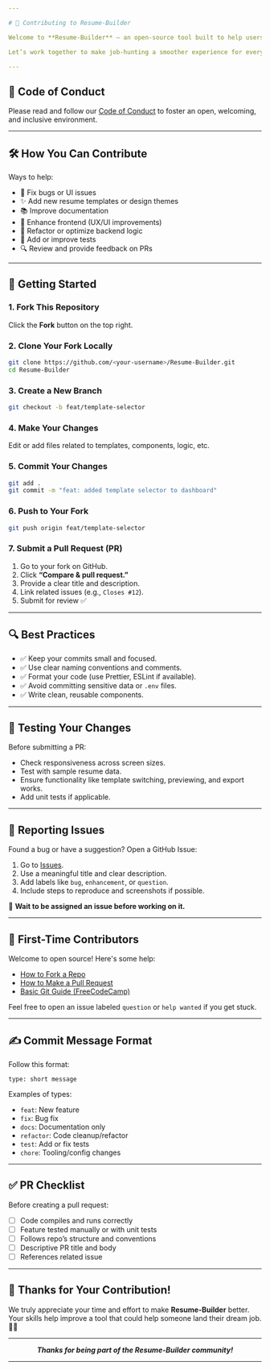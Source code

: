 ```yaml
---

# 📝 Contributing to Resume-Builder

Welcome to **Resume-Builder** — an open-source tool built to help users create professional resumes with ease and customization. Whether you're fixing a bug, improving UI, adding a new feature, or updating documentation — **we’re glad you’re here!** 🌟

Let’s work together to make job-hunting a smoother experience for everyone. 💼🚀

---
```


## 📜 Code of Conduct

Please read and follow our [Code of Conduct](CODE_OF_CONDUCT.md) to foster an open, welcoming, and inclusive environment.

---

## 🛠️ How You Can Contribute

Ways to help:

* 🐛 Fix bugs or UI issues
* ✨ Add new resume templates or design themes
* 📚 Improve documentation
* 💅 Enhance frontend (UX/UI improvements)
* 🔧 Refactor or optimize backend logic
* 🧪 Add or improve tests
* 🔍 Review and provide feedback on PRs

---

## 🚀 Getting Started

### 1. Fork This Repository

Click the **Fork** button on the top right.

### 2. Clone Your Fork Locally

```bash
git clone https://github.com/<your-username>/Resume-Builder.git
cd Resume-Builder
```

### 3. Create a New Branch

```bash
git checkout -b feat/template-selector
```

### 4. Make Your Changes

Edit or add files related to templates, components, logic, etc.

### 5. Commit Your Changes

```bash
git add .
git commit -m "feat: added template selector to dashboard"
```

### 6. Push to Your Fork

```bash
git push origin feat/template-selector
```

### 7. Submit a Pull Request (PR)

1. Go to your fork on GitHub.
2. Click **“Compare & pull request.”**
3. Provide a clear title and description.
4. Link related issues (e.g., `Closes #12`).
5. Submit for review ✅

---

## 🔍 Best Practices

* ✅ Keep your commits small and focused.
* ✅ Use clear naming conventions and comments.
* ✅ Format your code (use Prettier, ESLint if available).
* ✅ Avoid committing sensitive data or `.env` files.
* ✅ Write clean, reusable components.

---

## 🧪 Testing Your Changes

Before submitting a PR:

* Check responsiveness across screen sizes.
* Test with sample resume data.
* Ensure functionality like template switching, previewing, and export works.
* Add unit tests if applicable.

---

## 🐛 Reporting Issues

Found a bug or have a suggestion? Open a GitHub Issue:

1. Go to [Issues](https://github.com/mryashsinghal/Resume-Builder/issues).
2. Use a meaningful title and clear description.
3. Add labels like `bug`, `enhancement`, or `question`.
4. Include steps to reproduce and screenshots if possible.

📌 **Wait to be assigned an issue before working on it.**

---

## 🙋 First-Time Contributors

Welcome to open source! Here's some help:

* [How to Fork a Repo](https://docs.github.com/en/get-started/quickstart/fork-a-repo)
* [How to Make a Pull Request](https://opensource.com/article/19/7/create-pull-request-github)
* [Basic Git Guide (FreeCodeCamp)](https://www.freecodecamp.org/news/learn-the-basics-of-git-in-under-10-minutes/)

Feel free to open an issue labeled `question` or `help wanted` if you get stuck.

---

## ✍️ Commit Message Format

Follow this format:

```
type: short message
```

Examples of types:

* `feat`: New feature
* `fix`: Bug fix
* `docs`: Documentation only
* `refactor`: Code cleanup/refactor
* `test`: Add or fix tests
* `chore`: Tooling/config changes

---

## ✅ PR Checklist

Before creating a pull request:

* [ ] Code compiles and runs correctly
* [ ] Feature tested manually or with unit tests
* [ ] Follows repo’s structure and conventions
* [ ] Descriptive PR title and body
* [ ] References related issue

---

## 🙏 Thanks for Your Contribution!

We truly appreciate your time and effort to make **Resume-Builder** better. Your skills help improve a tool that could help someone land their dream job. 💼✨

---

<div align="center">
  <em><b>Thanks for being part of the Resume-Builder community!</b></em>
</div>

---

